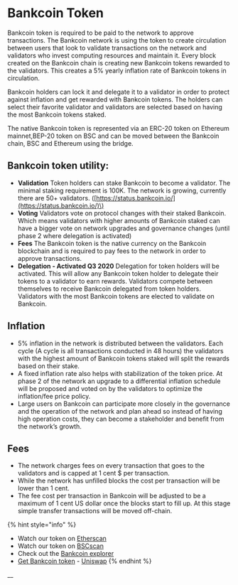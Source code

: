 # Bankcoin Token

Bankcoin token is required to be paid to the network to approve transactions. The Bankcoin network is using the token to create circulation between users that look to validate transactions on the network and validators who invest computing resources and maintain it. Every block created on the Bankcoin chain is creating new Bankcoin tokens rewarded to the validators. This creates a 5% yearly inflation rate of Bankcoin tokens in circulation.

Bankcoin holders can lock it and delegate it to a validator in order to protect against inflation and get rewarded with Bankcoin tokens. The holders can select their favorite validator and validators are selected based on having the most Bankcoin tokens staked.

The native Bankcoin token is represented via an ERC-20 token on Ethereum mainnet,BEP-20 token on BSC and can be moved between the Bankcoin chain, BSC and Ethereum using the bridge.

## Bankcoin token utility:

* **Validation** Token holders can stake Bankcoin to become a validator. The minimal staking requirement is 100K. The network is growing, currently there are 50+ validators. \([https://status.bankcoin.io/](https://status.bankcoin.io/)\)
* **Voting** Validators vote on protocol changes with their staked Bankcoin. Which means validators with higher amounts of Bankcoin staked can have a bigger vote on network upgrades and governance changes \(until phase 2 where delegation is activated\)
* **Fees** The Bankcoin token is the native currency on the Bankcoin blockchain and is required to pay fees to the network in order to approve transactions.
* **Delegation - Activated Q3 2020** Delegation for token holders will be activated. This will allow any Bankcoin token holder to delegate their tokens to a validator to earn rewards. Validators compete between themselves to receive Bankcoin delegated from token holders. Validators with the most Bankcoin tokens are elected to validate on Bankcoin.

## **Inflation**

* 5% inflation in the network is distributed between the validators. Each cycle \(A cycle is all transactions conducted in 48 hours\) the validators with the highest amount of Bankcoin tokens staked will split the rewards based on their stake.
* A fixed inflation rate also helps with stabilization of the token price. At phase 2 of the network an upgrade to a differential inflation schedule will be proposed and voted on by the validators to optimize the inflation/fee price policy. 
* Large users on Bankcoin can participate more closely in the governance and the operation of the network and plan ahead so instead of having high operation costs, they can become a stakeholder and benefit from the network’s growth. 

## **Fees**

* The network charges fees on every transaction that goes to the validators and is capped at 1 cent $ per transaction.
* While the network has unfilled blocks the cost per transaction will be lower than 1 cent. 
* The fee cost per transaction in Bankcoin will be adjusted to be a maximum of 1 cent US dollar once the blocks start to fill up. At this stage simple transfer transactions will be moved off-chain.

{% hint style="info" %}
* Watch our token on [Etherscan](https://etherscan.io/token/0x970b9bb2c0444f5e81e9d0efb84c8ccdcdcaf84d)
* Watch our token on [BSCscan](https://bscscan.com/token/0x5857c96dae9cf8511b08cb07f85753c472d36ea3)
* Check out the [Bankcoin explorer](https://scan.bankcoin.io/)
* [Get Bankcoin token](https://uniswap.exchange/swap/0x970B9bB2C0444F5E81e9d0eFb84C8ccdcdcAf84d) - [Uniswap](https://uniswap.exchange/swap?outputCurrency=0x970B9bB2C0444F5E81e9d0eFb84C8ccdcdcAf84d)
{% endhint %}

\_\_

